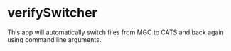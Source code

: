 # verifySwitcher
This app will automatically switch files from MGC to CATS and back again using command line arguments. 
